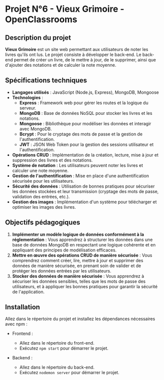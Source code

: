 # Projet N°6 - Vieux Grimoire - OpenClassrooms

## Description du projet

**Vieux Grimoire** est un site web permettant aux utilisateurs de noter les livres qu'ils ont lus. Le projet consiste à développer le back-end.
Le back-end permet de créer un livre, de le mettre à jour, de le supprimer, ainsi que d'ajouter des notations et de calculer la note moyenne. 


## Spécifications techniques

- **Langages utilisés** : JavaScript (Node.js, Express), MongoDB, Mongoose
- **Technologies** :
  - **Express** : Framework web pour gérer les routes et la logique du serveur.
  - **MongoDB** : Base de données NoSQL pour stocker les livres et les notations.
  - **Mongoose** : Bibliothèque pour modéliser les données et interagir avec MongoDB.
  - **Bcrypt** : Pour le cryptage des mots de passe et la gestion de l'authentification.
  - **JWT** : JSON Web Token pour la gestion des sessions utilisateur et l'authentification.
- **Opérations CRUD** : Implémentation de la création, lecture, mise à jour et suppression des livres et des notations.
- **Système de notation** : Les utilisateurs peuvent noter les livres et calculer une note moyenne.
- **Gestion de l'authentification** : Mise en place d'une authentification sécurisée pour les utilisateurs.
- **Sécurité des données** : Utilisation de bonnes pratiques pour sécuriser les données stockées et leur transmission (cryptage des mots de passe, validation des entrées, etc.).
- **Gestion des images** : Implémentation d'un système pour télécharger et optimiser les images des livres.

## Objectifs pédagogiques

1. **Implémenter un modèle logique de données conformément à la réglementation** : Vous apprendrez à structurer les données dans une base de données MongoDB en respectant une logique cohérente et en appliquant des principes de modélisation efficaces.
2. **Mettre en œuvre des opérations CRUD de manière sécurisée** : Vous comprendrez comment créer, lire, mettre à jour et supprimer des données de manière sécurisée, en prenant soin de valider et de protéger les données entrées par les utilisateurs.
3. **Stocker des données de manière sécurisée** : Vous apprendrez à sécuriser les données sensibles, telles que les mots de passe des utilisateurs, et à appliquer les bonnes pratiques pour garantir la sécurité de l'application.


## Installation
 Allez dans le répertoire du projet et installez les dépendances nécessaires avec npm :

   - Frontend :
     - Allez dans le répertoire du front-end.
     - Exécutez `npm start` pour démarrer le projet.
  
   - Backend :
     - Allez dans le répertoire du back-end.
     - Exécutez `nodemon server` pour démarrer le projet.
